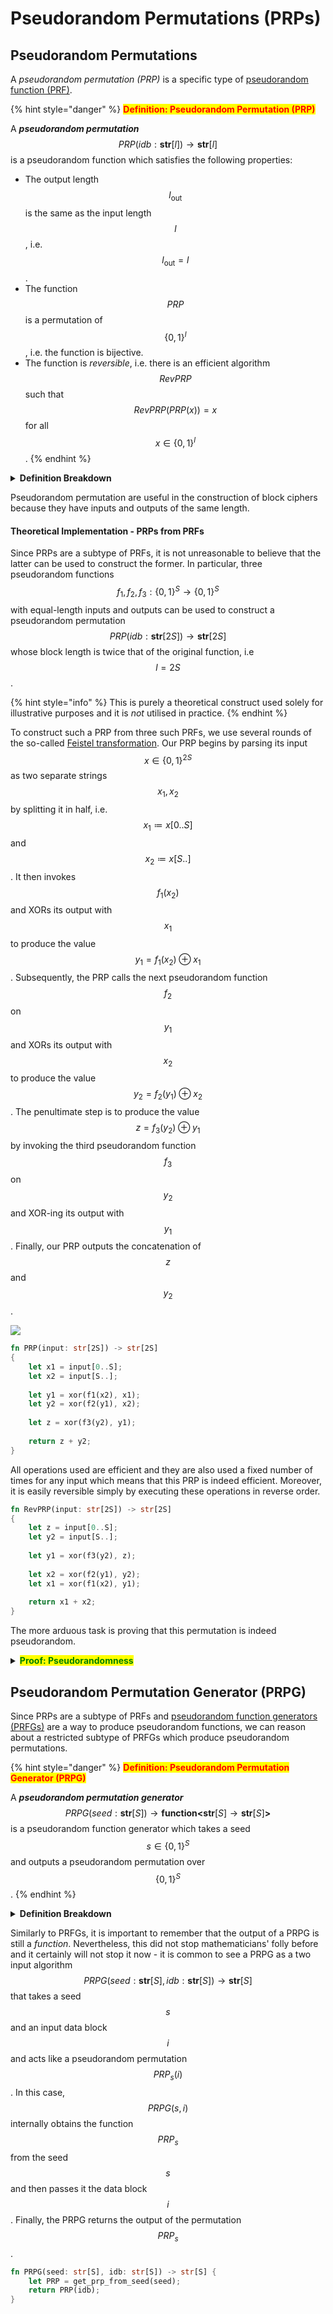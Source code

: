 # Pseudorandom Permutations (PRPs)

## Pseudorandom Permutations

A _pseudorandom permutation (PRP)_ is a specific type of [pseudorandom function (PRF)](pseudorandom-function-generators-prfgs.md).

{% hint style="danger" %}
<mark style="color:red;">**Definition: Pseudorandom Permutation (PRP)**</mark>

A _**pseudorandom permutation**_ $$\textit{PRP}(\textit{idb}: \textbf{str}[l]) \to \textbf{str}[l]$$ is a pseudorandom function which satisfies the following properties:

* The output length $$l_{\text{out}}$$ is the same as the input length $$l$$, i.e. $$l_{\text{out}} = l$$.
* The function $$\textit{PRP}$$ is a permutation of $$\{0,1\}^l$$, i.e. the function is bijective.
* The function is _reversible_, i.e. there is an efficient algorithm $$\textit{RevPRP}$$ such that $$\textit{RevPRP}(\textit{PRP}(x)) = x$$ for all $$x \in \{0,1\}^l$$.
{% endhint %}

<details>

<summary><strong>Definition Breakdown</strong></summary>

A pseudorandom permutation is a subtype of a pseudorandom function where the output length matches the input length $$l$$. Furthermore, a PRP is a bijection which maps each binary string of length $$l$$ to a single binary string, also of length $$l$$. Finally, the PRP must be reversible in the sense that there is an efficient algorithm which can recover the input that was passed to the PRP in order to obtain a specific output.

The input/output length is often called the _block length_.

</details>

Pseudorandom permutation are useful in the construction of block ciphers because they have inputs and outputs of the same length.

#### Theoretical Implementation - PRPs from PRFs

Since PRPs are a subtype of PRFs, it is not unreasonable to believe that the latter can be used to construct the former. In particular, three pseudorandom functions $$f_1, f_2, f_3: \{0,1\}^S \to \{0,1\}^S$$ with equal-length inputs and outputs can be used to construct a pseudorandom permutation $$\textit{PRP}(\textit{idb}: \textbf{str}[2S]) \to \textbf{str}[2S]$$ whose block length is twice that of the original function, i.e $$l = 2S$$.

{% hint style="info" %}
This is purely a theoretical construct used solely for illustrative purposes and it is _not_ utilised in practice.
{% endhint %}

To construct such a PRP from three such PRFs, we use several rounds of the so-called [Feistel transformation](https://en.wikipedia.org/wiki/Feistel\_cipher). Our PRP begins by parsing its input $$x \in \{0,1\}^{2S}$$ as two separate strings $$x_1, x_2$$ by splitting it in half, i.e. $$x_1 \coloneqq x[0..S]$$ and $$x_2 \coloneqq x[S..]$$. It then invokes $$f_1(x_2)$$ and XORs its output with $$x_1$$ to produce the value $$y_1 = f_1(x_2) \oplus x_1$$. Subsequently, the PRP calls the next pseudorandom function $$f_2$$ on $$y_1$$ and XORs its output with $$x_2$$ to produce the value $$y_2 = f_2(y_1) \oplus x_2$$. The penultimate step is to produce the value $$z = f_3(y_2) \oplus y_1$$ by invoking the third pseudorandom function $$f_3$$ on $$y_2$$ and XOR-ing its output with $$y_1$$. Finally, our PRP outputs the concatenation of $$z$$ and $$y_2$$.

![](<../../Cryptography/Primitives/Resources/Images/PRP Theoretical Implementation.svg>)

```rust
fn PRP(input: str[2S]) -> str[2S]
{
	let x1 = input[0..S];
	let x2 = input[S..];
	
	let y1 = xor(f1(x2), x1);
	let y2 = xor(f2(y1), x2);
	
	let z = xor(f3(y2), y1);
	
	return z + y2;
}
```

All operations used are efficient and they are also used a fixed number of times for any input which means that this PRP is indeed efficient. Moreover, it is easily reversible simply by executing these operations in reverse order.

```rust
fn RevPRP(input: str[2S]) -> str[2S]
{
	let z = input[0..S];
	let y2 = input[S..];
	
	let y1 = xor(f3(y2), z);
	
	let x2 = xor(f2(y1), y2);
	let x1 = xor(f1(x2), y1);
	
	return x1 + x2;
}
```

The more arduous task is proving that this permutation is indeed pseudorandom.

<details>

<summary><mark style="color:green;"><strong>Proof: Pseudorandomness</strong></mark></summary>

TODO

</details>

## Pseudorandom Permutation Generator (PRPG)

Since PRPs are a subtype of PRFs and [pseudorandom function generators (PRFGs)](pseudorandom-function-generators-prfgs.md) are a way to produce pseudorandom functions, we can reason about a restricted subtype of PRFGs which produce pseudorandom permutations.

{% hint style="danger" %}
<mark style="color:red;">**Definition: Pseudorandom Permutation Generator (PRPG)**</mark>

A _**pseudorandom permutation generator**_ $$\textit{PRPG}(\textit{seed}: \textbf{str}[S]) \to \textbf{function<}\textbf{str}[S] \to \textbf{str}[S]\textbf{>}$$ is a pseudorandom function generator which takes a seed $$s \in \{0,1\}^S$$ and outputs a pseudorandom permutation over $$\{0,1\}^S$$.
{% endhint %}

<details>

<summary><strong>Definition Breakdown</strong></summary>

A PRPG is a PRFG for pseudorandom permutations. The block length of the PRPs produced by a given PRPG is the same as the length $$S$$ of the seed used for it.

As with PRFs, it is common to denote the function output by a PRPG for some particular seed $$s$$ as $$\textit{PRP}_s$$.

</details>

Similarly to PRFGs, it is important to remember that the output of a PRPG is still a _function_. Nevertheless, this did not stop mathematicians' folly before and it certainly will not stop it now - it is common to see a PRPG as a two input algorithm $$\textit{PRPG}(\textit{seed}: \textbf{str}[S], idb: \textbf{str}[S]) \to \textbf{str}[S]$$ that takes a seed $$s$$ and an input data block $$i$$ and acts like a pseudorandom permutation $$\textit{PRP}_s(i)$$. In this case, $$\textit{PRPG}(s,i)$$ internally obtains the function $$\textit{PRP}_s$$ from the seed $$s$$ and then passes it the data block $$i$$. Finally, the PRPG returns the output of the permutation $$\textit{PRP}_s$$.

```rust
fn PRPG(seed: str[S], idb: str[S]) -> str[S] {
	let PRP = get_prp_from_seed(seed);
	return PRP(idb);
}
```
